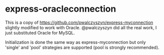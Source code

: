 # express-oracleconnection
This is a copy of https://github.com/pwalczyszyn/express-myconnection slightly modified to work with Oracle.  @pwalczyszyn did all the real work, I just substituted Oracle for MySQL.

Initialization is done the same way as express-myconnection but only 'single' and 'pool' strategies are supported (pool is strongly recommended).
